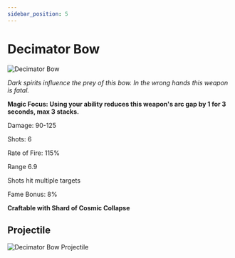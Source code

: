 ```yaml
---
sidebar_position: 5
---
```


# Decimator Bow

![Decimator Bow](https://vwiki.valorserver.com/api/item/picture/decimator%20bow)

<i> Dark spirits influence the prey of this bow. In the wrong hands this weapon is fatal.</i>

**Magic Focus: Using your ability reduces this weapon's arc gap by 1 for 3 seconds, max 3 stacks.**

Damage: 90-125

Shots: 6

Rate of Fire: 115%

Range 6.9 

Shots hit multiple targets

Fame Bonus: 8%

**Craftable with Shard of Cosmic Collapse**

## Projectile
![Decimator Bow Projectile](https://cdn.discordapp.com/attachments/1160376179996496013/1170813921926578246/decimator.gif?ex=6591c76f&is=657f526f&hm=98060587a28932549cc7db33f4a8b169adec266d0b4385bfb97faf0bc3e8778a&)
